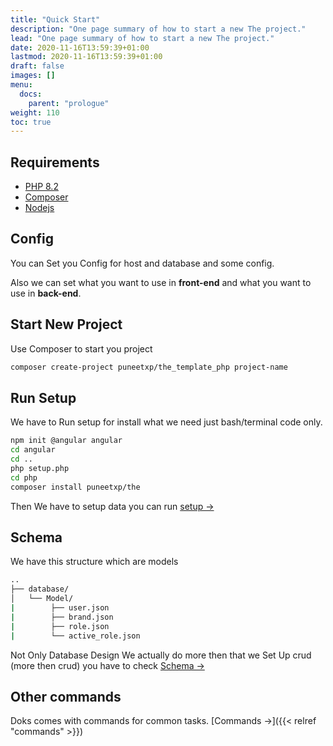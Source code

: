 ```yaml
---
title: "Quick Start"
description: "One page summary of how to start a new The project."
lead: "One page summary of how to start a new The project."
date: 2020-11-16T13:59:39+01:00
lastmod: 2020-11-16T13:59:39+01:00
draft: false
images: []
menu:
  docs:
    parent: "prologue"
weight: 110
toc: true
---
```


## Requirements

- [PHP 8.2](https://www.php.net/downloads.php/)
- [Composer](https://getcomposer.org/download/)
- [Nodejs](https://nodejs.org/en)

<!-- {{< details "Why Composer?" >}}
The uses composer to centralize dependency management.
{{< /details >}} -->

## Config 

You can Set you Config for host and database and some config.

Also we can set what you want to use in **front-end** and what you want to use in **back-end**.

## Start New Project

Use Composer to start you project

```bash
composer create-project puneetxp/the_template_php project-name
```
## Run Setup

We have to Run setup for install what we need just bash/terminal code only.

```bash
npm init @angular angular
cd angular
cd ..
php setup.php
cd php
composer install puneetxp/the
```

Then We have to setup data you can run [setup →](/docs/model/setup)

##   Schema
We have this structure which are models
```bash
..
├── database/
│   └── Model/
|        ├── user.json
|        ├── brand.json
|        ├── role.json
|        └── active_role.json
```
Not Only Database Design We actually do more then that we Set Up crud (more then crud) you have to check [Schema →](/docs/model/schema)

## Other commands

Doks comes with commands for common tasks. [Commands →]({{< relref "commands" >}})
